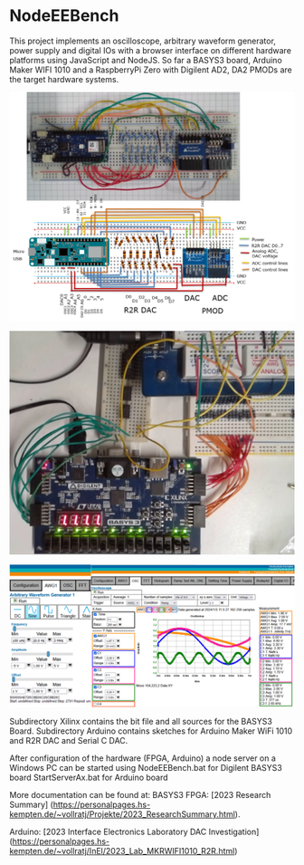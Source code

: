# NodeEEBench

This project implements an oscilloscope, arbitrary waveform generator, power supply and digital IOs with a 
browser interface on different hardware platforms using JavaScript and NodeJS.
So far a BASYS3 board, Arduino Maker WIFI 1010 and a RaspberryPi Zero with Digilent AD2, DA2 PMODs are the target hardware systems.

![Arduino ADC DAC Setup](ImagesS/Arduino_MKR_WIFI_1010_ADCDAC.png "Arduino ADC DAC")

![BASYS3 ADC DAC Setup](ImagesS/BASYS3_V04.png "Basys3 ADC DAC")

![Browser User Interface](ImagesS/NodeEEBenchUI01.png "NodeEEBench User Interface")

Subdirectory Xilinx contains the bit file and all sources for the BASYS3 Board.
Subdirectory Arduino contains sketches for Arduino Maker WiFi 1010 and R2R DAC and Serial C DAC.

After configuration of the hardware (FPGA, Arduino) a node server on a Windows PC can be started using 
   NodeEEBench.bat for Digilent BASYS3 board
   StartServerAx.bat for Arduino board

More documentation can be found at:
BASYS3 FPGA: [2023 Research Summary] 
(https://personalpages.hs-kempten.de/~vollratj/Projekte/2023_ResearchSummary.html).

Arduino: [2023 Interface Electronics Laboratory DAC Investigation] 
(https://personalpages.hs-kempten.de/~vollratj/InEl/2023_Lab_MKRWIFI1010_R2R.html)

